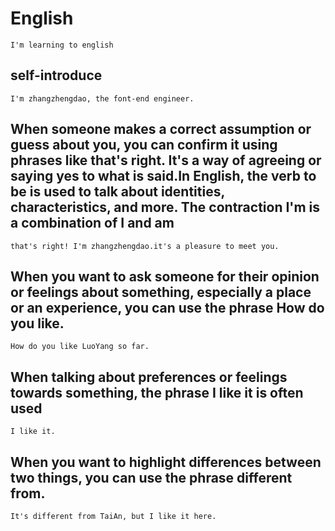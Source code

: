 # English

    I'm learning to english

## self-introduce

    I'm zhangzhengdao, the font-end engineer.

## When someone makes a correct assumption or guess about you, you can confirm it using phrases like that's right. It's a way of agreeing or saying yes to what is said.In English, the verb to be is used to talk about identities, characteristics, and more. The contraction I'm is a combination of I and am

    that's right! I'm zhangzhengdao.it's a pleasure to meet you.

## When you want to ask someone for their opinion or feelings about something, especially a place or an experience, you can use the phrase How do you like.

    How do you like LuoYang so far.

## When talking about preferences or feelings towards something, the phrase I like it is often used

    I like it.

## When you want to highlight differences between two things, you can use the phrase different from.

    It's different from TaiAn, but I like it here.

##
